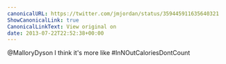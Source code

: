 ```yaml
---
canonicalURL: https://twitter.com/jmjordan/status/359445911635640321
ShowCanonicalLink: true
CanonicalLinkText: View original on
date: 2013-07-22T22:52:38+00:00
---
```

@MalloryDyson I think it's more like #InNOutCaloriesDontCount